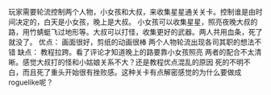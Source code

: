 玩家需要轮流控制两个人物，小女孩和大叔，来收集星星通关关卡。控制谁是由时间决定的，白天是小女孩，晚上是大叔。
小女孩可以收集星星，照亮夜晚大叔的路，用竹蜻蜓飞过地形等。大叔可以打怪，收集更好的武器。两人共用血条，死了就没了。
优点：
画面很好，剪纸的动画很棒
两个人物轮流出现各司其职的想法不错
缺点：
教程拉跨。看了评论才知道晚上的路要靠小女孩照亮
两者的配合不太清晰。感觉大叔打的怪和小姑娘关系不大？还是教程优点混乱的原因
死的不明不白，而且死了重头开始很有挫败感。这种关卡有点解密感觉的为什么要做成roguelike呢？